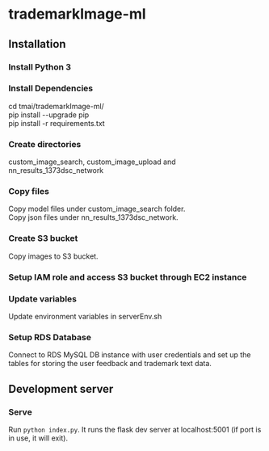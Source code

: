 # trademarkImage-ml

## Installation

### Install Python 3

### Install Dependencies

cd tmai/trademarkImage-ml/ <br>
pip install --upgrade pip <br>
pip install -r requirements.txt

### Create directories
custom_image_search, custom_image_upload and nn_results_1373dsc_network

### Copy files
Copy model files under custom_image_search folder.<br>
Copy json files under nn_results_1373dsc_network.

### Create S3 bucket
Copy images to S3 bucket.

### Setup IAM role and access S3 bucket through EC2 instance

### Update variables
Update environment variables in serverEnv.sh

### Setup RDS Database
Connect to RDS MySQL DB instance with  user credentials and set up the tables for storing the user feedback and trademark text data.
  

## Development server

### Serve
Run `python index.py`. It runs the flask dev server at localhost:5001 (if port is in use, it will exit).